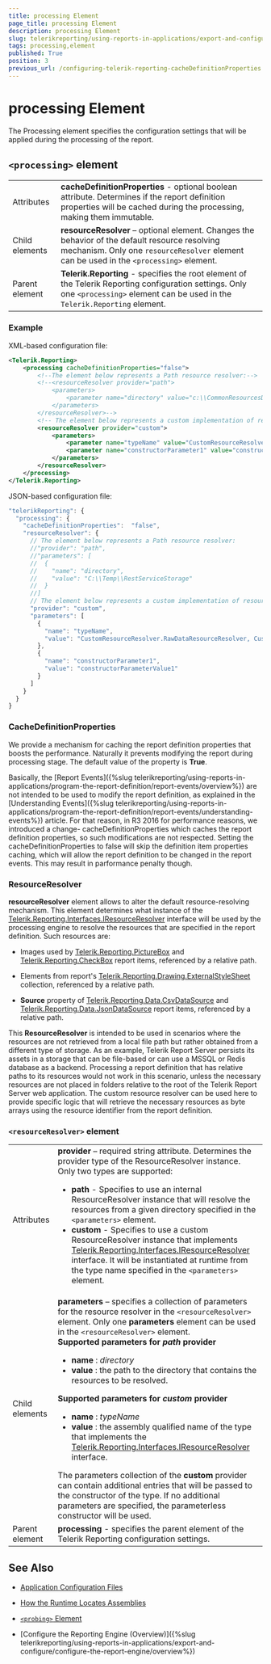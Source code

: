 ```yaml
---
title: processing Element
page_title: processing Element 
description: processing Element
slug: telerikreporting/using-reports-in-applications/export-and-configure/configure-the-report-engine/processing-element
tags: processing,element
published: True
position: 3
previous_url: /configuring-telerik-reporting-cacheDefinitionProperties
---
```

<style>
table th:first-of-type {
    width: 10%;
}
table th:nth-of-type(2) {
    width: 90%;
}
</style>
# processing Element

The Processing element specifies the configuration settings that will be applied during the processing of the report. 

## `<processing>` element

|   |   |
| ------ | ------ |
|Attributes|__cacheDefinitionProperties__ - optional boolean attribute. Determines if the report definition properties will be cached during the processing, making them immutable.|
|Child elements|__resourceResolver__ – optional element. Changes the behavior of the default resource resolving mechanism. Only one `resourceResolver` element can be used in the `<processing>` element.|
|Parent element|__Telerik.Reporting__ - specifies the root element of the Telerik Reporting configuration settings. Only one `<processing>` element can be used in the `Telerik.Reporting` element.|


### Example

XML-based configuration file: 
    
````xml
<Telerik.Reporting>
    <processing cacheDefinitionProperties="false">
		<!--The element below represents a Path resource resolver:-->
        <!--<resourceResolver provider="path">
            <parameters>
                <parameter name="directory" value="c:\\CommonResourcesDirectory\\" />
            </parameters>
        </resourceResolver>-->
		<!-- The element below represents a custom implementation of resource resolver:-->
        <resourceResolver provider="custom">
            <parameters>
                <parameter name="typeName" value="CustomResourceResolver.RawDataResourceResolver, CustomResourceResolver" />
                <parameter name="constructorParameter1" value="constructorParameterValue1" />
            </parameters>
        </resourceResolver>
    </processing>
</Telerik.Reporting>
````

JSON-based configuration file: 
    
````js
"telerikReporting": {
  "processing": {
    "cacheDefinitionProperties":  "false",
    "resourceResolver": {
      // The element below represents a Path resource resolver:
      //"provider": "path",
      //"parameters": [
      //  {
      //    "name": "directory",
      //    "value": "C:\\Temp\\RestServiceStorage"
      //  }
      //]
      // The element below represents a custom implementation of resource resolver:
      "provider": "custom",
      "parameters": [
        {
          "name": "typeName",
          "value": "CustomResourceResolver.RawDataResourceResolver, CustomResourceResolver"
        },
        {
          "name": "constructorParameter1",
          "value": "constructorParameterValue1"
        }
	  ]
    }
  }
}
````

### CacheDefinitionProperties

We provide a mechanism for caching the report definition properties that boosts the performance. Naturally it prevents modifying the report during processing stage. The default value of the property is __True__. 

Basically, the [Report Events]({%slug telerikreporting/using-reports-in-applications/program-the-report-definition/report-events/overview%}) are not intended to be used to modify the report definition, as explained in the [Understanding Events]({%slug telerikreporting/using-reports-in-applications/program-the-report-definition/report-events/understanding-events%}) article. For that reason, in R3 2016 for performance reasons, we introduced a change- cacheDefinitionProperties which caches the report definition properties, so such modifications are not respected. Setting the cacheDefinitionProperties to false will skip the definition item properties caching, which will allow the report definition to be changed in the report events. This may result in parformance penalty though. 

### ResourceResolver

__resourceResolver__ element allows to alter the default resource-resolving mechanism. This element determines what instance of the [Telerik.Reporting.Interfaces.IResourceResolver](/reporting/api/Telerik.Reporting.Interfaces.IResourceResolver) interface will be used by the processing engine to resolve the resources that are specified in the report definition. Such resources are: 

* Images used by [Telerik.Reporting.PictureBox](/reporting/api/Telerik.Reporting.PictureBox) and [Telerik.Reporting.CheckBox](/reporting/api/Telerik.Reporting.CheckBox) report items, referenced by a relative path. 

* Elements from report's [Telerik.Reporting.Drawing.ExternalStyleSheet](/reporting/api/Telerik.Reporting.Drawing.ExternalStyleSheet) collection, referenced by a relative path. 

* __Source__ property of [Telerik.Reporting.Data.CsvDataSource](/reporting/api/Telerik.Reporting.Data.CsvDataSource) and [Telerik.Reporting.Data.JsonDataSource](/reporting/api/Telerik.Reporting.Data.JsonDataSource) report items, referenced by a relative path. 

This __ResourceResolver__ is intended to be used in scenarios where the resources are not retrieved from a local file path but rather obtained from a different type of storage. As an example, Telerik Report Server persists its assets in a storage that can be file-based or can use a MSSQL or Redis database as a backend. Processing a report definition that has relative paths to its resources would not work in this scenario, unless the necessary resources are not placed in folders relative to the root of the Telerik Report Server web application. The custom resource resolver can be used here to provide specific logic that will retrieve the necessary resources as byte arrays using the resource identifier from the report definition. 

### `<resourceResolver>` element

|   |   |
| ------ | ------ |
|Attributes| __provider__ – required string attribute. Determines the provider type of the ResourceResolver instance. Only two types are supported:<ul><li>__path__ - Specifies to use an internal ResourceResolver instance that will resolve the resources from a given directory specified in the `<parameters>` element.</li><li>__custom__ - Specifies to use a custom ResourceResolver instance that implements [Telerik.Reporting.Interfaces.IResourceResolver](/reporting/api/Telerik.Reporting.Interfaces.IResourceResolver) interface. It will be instantiated at runtime from the type name specified in the `<parameters>` element.</li></ul>|
|Child elements| __parameters__ – specifies a collection of parameters for the resource resolver in the `<resourceResolver>` element. Only one __parameters__ element can be used in the `<resourceResolver>` element.<br/>__Supported parameters for *path* provider__<ul><li>__name__ : _directory_</li><li>__value__ : the path to the directory that contains the resources to be resolved.</li></ul>__Supported parameters for *custom* provider__<ul><li>__name__ : _typeName_</li><li>__value__ : the assembly qualified name of the type that implements the [Telerik.Reporting.Interfaces.IResourceResolver](/reporting/api/Telerik.Reporting.Interfaces.IResourceResolver) interface.</li></ul>The parameters collection of the __custom__ provider can contain additional entries that will be passed to the constructor of the type. If no additional parameters are specified, the parameterless constructor will be used.|
|Parent element| __processing__ - specifies the parent element of the Telerik Reporting configuration settings.|

## See Also

* [Application Configuration Files](http://msdn.microsoft.com/en-us/library/windows/desktop/aa374182(v=vs.85).aspx)

* [How the Runtime Locates Assemblies](https://docs.microsoft.com/en-us/dotnet/framework/deployment/how-the-runtime-locates-assemblies)

* [`<probing>` Element](https://docs.microsoft.com/en-us/dotnet/framework/configure-apps/file-schema/runtime/probing-element)

* [Configure the Reporting Engine (Overview)]({%slug telerikreporting/using-reports-in-applications/export-and-configure/configure-the-report-engine/overview%})
